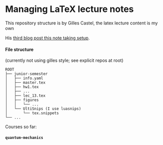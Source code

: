 # Managing LaTeX lecture notes

This repository structure is by Gilles Castel, the latex lecture content is my own

His [third blog post this note taking setup](https://castel.dev/post/lecture-notes-3).

#### File structure

(currently not using gilles style; see explicit repos at root)
```
ROOT
├── junior-semester
│   ├── info.yaml
│   ├── master.tex
│   ├── hw1.tex
│   ├── ...
│   ├── lec_13.tex
│   ├── figures
│   │   └── ...
│   └── UltiSnips (I use luasnips)
│       └── tex.snippets
└── ...
```

Courses so far:

#### `quantum-mechanics`
